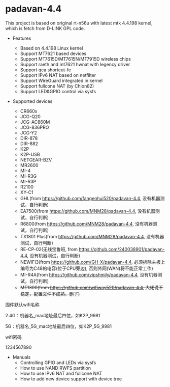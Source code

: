 # padavan-4.4 #

This project is based on original rt-n56u with latest mtk 4.4.198 kernel, which is fetch from D-LINK GPL code.

- Features
  - Based on 4.4.198 Linux kernel
  - Support MT7621 based devices
  - Support MT7615D/MT7615N/MT7915D wireless chips
  - Support raeth and mt7621 hwnat with legency driver
  - Support qca shortcut-fe
  - Support IPv6 NAT based on netfilter
  - Support WireGuard integrated in kernel
  - Support fullcone NAT (by Chion82)
  - Support LED&GPIO control via sysfs


- Supported devices
  - CR660x
  - JCG-Q20
  - JCG-AC860M
  - JCG-836PRO
  - JCG-Y2
  - DIR-878
  - DIR-882
  - K2P
  - K2P-USB
  - NETGEAR-BZV
  - MR2600
  - MI-4
  - MI-R3G
  - MI-R3P
  - R2100
  - XY-C1
  - GHL(from https://github.com/fangenhui520/padavan-4.4, 没有机器测试，自行判断)
  - EA7500(from https://github.com/MNM28/padavan-4.4, 没有机器测试，自行判断)
  - R6800(from https://github.com/MNM28/padavan-4.4, 没有机器测试，自行判断)
  - TX1801 Plus(from https://github.com/MNM28/padavan-4.4, 没有机器测试，自行判断)
  - RE-CP-02(无线宝鲁班, from https://github.com/240038901/padavan-4.4, 没有机器测试，自行判断)
  - NEWIFI3(from https://github.com/GH-X/padavan-4.4, 必须拆除主板上编号为C48的电容(位于CPU旁边), 否则外网(WAN)将不能正常工作)
  - MI-R4A(from https://github.com/vipshmily/padavan-4.4, 没有机器测试，自行判断)
  - ~~MT1300(from https://github.com/wifiway520/padavan-4.4, 大佬说不稳定，配置文件不成熟，删了)~~
  
固件默认wifi名称 

2.4G：机器名_mac地址最后四位，如K2P_9981

5G：机器名_5G_mac地址最后四位，如K2P_5G_9981

wifi密码

1234567890

- Manuals
  - Controlling GPIO and LEDs via sysfs
  - How to use NAND RWFS partition
  - How to use IPv6 NAT and fullcone NAT
  - How to add new device support with device tree
